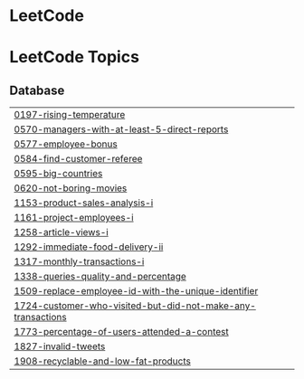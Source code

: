 # LeetCode
<!---LeetCode Topics Start-->
# LeetCode Topics
## Database
|  |
| ------- |
| [0197-rising-temperature](https://github.com/priyeshgautam/LeetCode/tree/master/0197-rising-temperature) |
| [0570-managers-with-at-least-5-direct-reports](https://github.com/priyeshgautam/LeetCode/tree/master/0570-managers-with-at-least-5-direct-reports) |
| [0577-employee-bonus](https://github.com/priyeshgautam/LeetCode/tree/master/0577-employee-bonus) |
| [0584-find-customer-referee](https://github.com/priyeshgautam/LeetCode/tree/master/0584-find-customer-referee) |
| [0595-big-countries](https://github.com/priyeshgautam/LeetCode/tree/master/0595-big-countries) |
| [0620-not-boring-movies](https://github.com/priyeshgautam/LeetCode/tree/master/0620-not-boring-movies) |
| [1153-product-sales-analysis-i](https://github.com/priyeshgautam/LeetCode/tree/master/1153-product-sales-analysis-i) |
| [1161-project-employees-i](https://github.com/priyeshgautam/LeetCode/tree/master/1161-project-employees-i) |
| [1258-article-views-i](https://github.com/priyeshgautam/LeetCode/tree/master/1258-article-views-i) |
| [1292-immediate-food-delivery-ii](https://github.com/priyeshgautam/LeetCode/tree/master/1292-immediate-food-delivery-ii) |
| [1317-monthly-transactions-i](https://github.com/priyeshgautam/LeetCode/tree/master/1317-monthly-transactions-i) |
| [1338-queries-quality-and-percentage](https://github.com/priyeshgautam/LeetCode/tree/master/1338-queries-quality-and-percentage) |
| [1509-replace-employee-id-with-the-unique-identifier](https://github.com/priyeshgautam/LeetCode/tree/master/1509-replace-employee-id-with-the-unique-identifier) |
| [1724-customer-who-visited-but-did-not-make-any-transactions](https://github.com/priyeshgautam/LeetCode/tree/master/1724-customer-who-visited-but-did-not-make-any-transactions) |
| [1773-percentage-of-users-attended-a-contest](https://github.com/priyeshgautam/LeetCode/tree/master/1773-percentage-of-users-attended-a-contest) |
| [1827-invalid-tweets](https://github.com/priyeshgautam/LeetCode/tree/master/1827-invalid-tweets) |
| [1908-recyclable-and-low-fat-products](https://github.com/priyeshgautam/LeetCode/tree/master/1908-recyclable-and-low-fat-products) |
<!---LeetCode Topics End-->